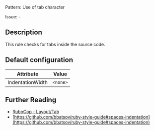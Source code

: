 Pattern: Use of tab character

Issue: -

## Description

This rule checks for tabs inside the source code.

## Default configuration

Attribute | Value
--- | ---
IndentationWidth | `<none>`

## Further Reading

* [RuboCop - Layout/Tab](https://docs.rubocop.org/rubocop/cops_layout.html#layouttab)
* [https://github.com/bbatsov/ruby-style-guide#spaces-indentation](https://github.com/bbatsov/ruby-style-guide#spaces-indentation)

